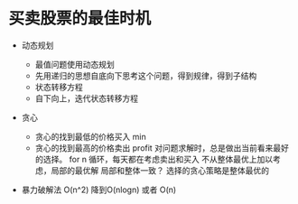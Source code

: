 # 买卖股票的最佳时机

- 动态规划
    - 最值问题使用动态规划
    - 先用递归的思想自底向下思考这个问题，得到规律，得到子结构
    - 状态转移方程
    - 自下向上，迭代状态转移方程

- 贪心
    - 贪心的找到最低的价格买入 min
    - 贪心的找到最高的价格卖出 profit
    对问题求解时，总是做出当前看来最好的选择。
    for n 循环，每天都在考虑卖出和买入
    不从整体最优上加以考虑，局部的最优解
    局部和整体一致？ 选择的贪心策略是整体最优的

- 暴力破解法 O(n^2)
    降到O(nlogn) 或者 O(n)

